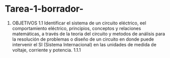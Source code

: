 # Tarea-1-borrador-
1. OBJETIVOS
1.1 Identificar el sistema de un circuito eléctrico, eel comportamiento eléctrico, principios, conceptos y relaciones matemáticas, a través de la teoria del circuito y metodos de análisis
    para la resolución de problemas o diseño de un circuito en donde puede intervenir el SI (Sistema Internacional) en las unidades de medida de voltaje, corriente y potencia.
    1.1.1
